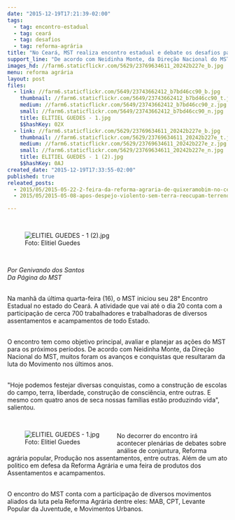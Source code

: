 ```yaml
---
date: "2015-12-19T17:21:39-02:00"
tags:
  - tag: encontro-estadual
  - tag: ceará
  - tag: desafios
  - tag: reforma-agrária
title: "No Ceará, MST realiza encontro estadual e debate os desafios para o próximo período "
support_line: "De acordo com Neidinha Monte, da Direção Nacional do MST, muitos foram os avanços e conquistas que resultaram da luta do Movimento nos últimos anos. "
images_hd: //farm6.staticflickr.com/5629/23769634611_20242b227e_b.jpg
menu: reforma agrária
layout: post
files:
  - link: //farm6.staticflickr.com/5649/23743662412_b7bd46cc90_b.jpg
    thumbnail: //farm6.staticflickr.com/5649/23743662412_b7bd46cc90_t.jpg
    medium: //farm6.staticflickr.com/5649/23743662412_b7bd46cc90_z.jpg
    small: //farm6.staticflickr.com/5649/23743662412_b7bd46cc90_n.jpg
    title: ELITIEL GUEDES - 1.jpg
    $$hashKey: 02X
  - link: //farm6.staticflickr.com/5629/23769634611_20242b227e_b.jpg
    thumbnail: //farm6.staticflickr.com/5629/23769634611_20242b227e_t.jpg
    medium: //farm6.staticflickr.com/5629/23769634611_20242b227e_z.jpg
    small: //farm6.staticflickr.com/5629/23769634611_20242b227e_n.jpg
    title: ELITIEL GUEDES - 1 (2).jpg
    $$hashKey: 0AJ
created_date: "2015-12-19T17:33:55-02:00"
published: true
releated_posts:
  - 2015/05/2015-05-22-2-feira-da-reforma-agraria-de-quixeramobim-no-ceara.md
  - 2015/05/2015-05-08-apos-despejo-violento-sem-terra-reocupam-terreno-em-aracati.md

---
```

<p>&nbsp;</p>

<figure class="image"><img alt="ELITIEL GUEDES - 1 (2).jpg" src="//farm6.staticflickr.com/5629/23769634611_20242b227e_b.jpg" />
<figcaption>Foto: Elitiel Guedes</figcaption>
</figure>

<p>&nbsp;</p>

<p><em>Por Genivando dos Santos&nbsp;<br />
Da P&aacute;gina do MST</em></p>

<p><br />
Na manh&atilde; da &uacute;ltima quarta-feira (16), o MST iniciou seu 28&deg; Encontro Estadual no estado do Cear&aacute;. A atividade que vai at&eacute; o dia 20 conta com a participa&ccedil;&atilde;o de cerca 700 trabalhadores e trabalhadoras de diversos assentamentos e acampamentos de todo Estado.&nbsp;</p>

<p><br />
O encontro tem como objetivo principal, avaliar e planejar as a&ccedil;&otilde;es do MST para os pr&oacute;ximos per&iacute;odos. De acordo com Neidinha Monte, da Dire&ccedil;&atilde;o Nacional do MST, muitos foram os avan&ccedil;os e conquistas que resultaram da luta do Movimento nos &uacute;ltimos anos.&nbsp;</p>

<p><br />
&quot;Hoje podemos festejar diversas conquistas, como a constru&ccedil;&atilde;o de escolas do campo, terra, liberdade, constru&ccedil;&atilde;o de consci&ecirc;ncia, entre outras. E mesmo com quatro anos de seca nossas fam&iacute;lias est&atilde;o produzindo vida&quot;, salientou.<br />
&nbsp;</p>

<figure class="image" style="float:left"><img alt="ELITIEL GUEDES - 1.jpg" src="//farm6.staticflickr.com/5649/23743662412_b7bd46cc90_b.jpg" />
<figcaption>Foto: Elitiel Guedes</figcaption>
</figure>

<p><br />
No decorrer do encontro ir&aacute; acontecer plen&aacute;rias de debates sobre an&aacute;lise de conjuntura, Reforma agr&aacute;ria popular, Produ&ccedil;&atilde;o nos assentamentos, entre outras. Al&eacute;m de um ato politico em defesa da Reforma Agr&aacute;ria e uma feira de produtos dos Assentamentos e acampamentos.</p>

<p><br />
O encontro do MST conta com a participa&ccedil;&atilde;o de diversos movimentos aliados da luta pela Reforma Agr&aacute;ria dentre eles: MAB, CPT, Levante Popular da Juventude, e Movimentos Urbanos.</p>
